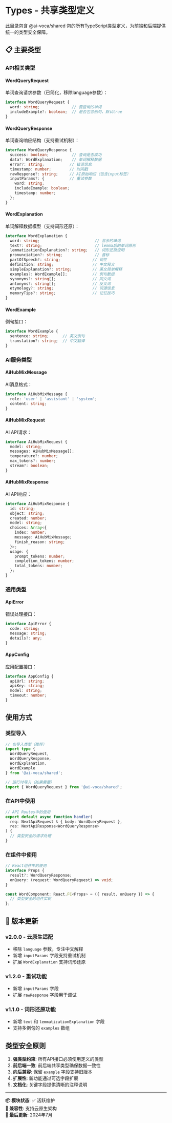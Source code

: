 # Types - 共享类型定义

此目录包含 @ai-voca/shared 包的所有TypeScript类型定义，为前端和后端提供统一的类型安全保障。

## 📋 主要类型

### API相关类型

#### WordQueryRequest
单词查询请求参数（已简化，移除language参数）：
```typescript
interface WordQueryRequest {
  word: string;              // 要查询的单词
  includeExample?: boolean;  // 是否包含例句，默认true
}
```

#### WordQueryResponse  
单词查询响应结构（支持重试机制）：
```typescript
interface WordQueryResponse {
  success: boolean;          // 查询是否成功
  data?: WordExplanation;    // 单词解释数据
  error?: string;           // 错误信息
  timestamp: number;        // 时间戳
  rawResponse?: string;     // AI原始响应（包含input标签）
  inputParams?: {           // 重试参数
    word: string;
    includeExample: boolean;
    timestamp: number;
  };
}
```

#### WordExplanation
单词解释数据模型（支持词形还原）：
```typescript
interface WordExplanation {
  word: string;                        // 显示的单词
  text?: string;                       // lemma后的单词原形
  lemmatizationExplanation?: string;   // 词形还原说明
  pronunciation?: string;              // 音标
  partOfSpeech?: string;              // 词性
  definition: string;                 // 中文释义
  simpleExplanation?: string;         // 英文简单解释
  examples?: WordExample[];           // 例句数组
  synonyms?: string[];                // 同义词
  antonyms?: string[];                // 反义词
  etymology?: string;                 // 词源信息
  memoryTips?: string;                // 记忆技巧
}
```

#### WordExample
例句接口：
```typescript
interface WordExample {
  sentence: string;      // 英文例句
  translation?: string;  // 中文翻译
}
```

### AI服务类型

#### AiHubMixMessage
AI消息格式：
```typescript
interface AiHubMixMessage {
  role: 'user' | 'assistant' | 'system';
  content: string;
}
```

#### AiHubMixRequest
AI API请求：
```typescript
interface AiHubMixRequest {
  model: string;
  messages: AiHubMixMessage[];
  temperature?: number;
  max_tokens?: number;
  stream?: boolean;
}
```

#### AiHubMixResponse
AI API响应：
```typescript
interface AiHubMixResponse {
  id: string;
  object: string;
  created: number;
  model: string;
  choices: Array<{
    index: number;
    message: AiHubMixMessage;
    finish_reason: string;
  }>;
  usage: {
    prompt_tokens: number;
    completion_tokens: number;
    total_tokens: number;
  };
}
```

### 通用类型

#### ApiError
错误处理接口：
```typescript
interface ApiError {
  code: string;
  message: string;
  details?: any;
}
```

#### AppConfig
应用配置接口：
```typescript
interface AppConfig {
  apiUrl: string;
  apiKey: string;
  model: string;
  timeout: number;
}
```

## 使用方式

### 类型导入
```typescript
// 仅导入类型（推荐）
import type { 
  WordQueryRequest, 
  WordQueryResponse,
  WordExplanation,
  WordExample 
} from '@ai-voca/shared';

// 运行时导入（如果需要）
import { WordQueryRequest } from '@ai-voca/shared';
```

### 在API中使用
```typescript
// API Routes中的使用
export default async function handler(
  req: NextApiRequest & { body: WordQueryRequest },
  res: NextApiResponse<WordQueryResponse>
) {
  // 类型安全的请求处理
}
```

### 在组件中使用
```typescript
// React组件中的使用
interface Props {
  result?: WordQueryResponse;
  onQuery: (request: WordQueryRequest) => void;
}

const WordComponent: React.FC<Props> = ({ result, onQuery }) => {
  // 类型安全的组件实现
};
```

## 🔄 版本更新

### v2.0.0 - 云原生适配
- 移除 `language` 参数，专注中文解释
- 新增 `inputParams` 字段支持重试机制
- 扩展 `WordExplanation` 支持词形还原

### v1.2.0 - 重试功能
- 新增 `inputParams` 字段
- 扩展 `rawResponse` 字段用于调试

### v1.1.0 - 词形还原功能  
- 新增 `text` 和 `lemmatizationExplanation` 字段
- 支持多例句的 `examples` 数组

## 类型安全原则

1. **强类型约束**: 所有API接口必须使用定义的类型
2. **前后端一致**: 前后端共享类型确保数据一致性  
3. **向后兼容**: 保留 `example` 字段支持旧版本
4. **扩展性**: 新功能通过可选字段扩展
5. **文档化**: 关键字段提供清晰的注释说明

---

**📦 模块状态**: ✅ 活跃维护  
**🔧 兼容性**: 支持云原生架构  
**📖 最后更新**: 2024年7月